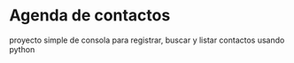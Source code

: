 # Agenda de contactos 
proyecto simple de consola para registrar, buscar y listar contactos usando python